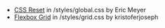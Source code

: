 - [CSS Reset](https://meyerweb.com/eric/tools/css/reset/) in /styles/global.css by Eric Meyer
- [Flexbox Grid](https://github.com/kristoferjoseph/flexboxgrid) in /styles/grid.css by kristoferjoseph
